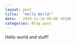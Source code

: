 ```yaml
---
layout: post
title:  "Hello World!"
date:   2019-11-18 09:00 +0100
categories: Blog post
---
```

Hello world and stuff!
